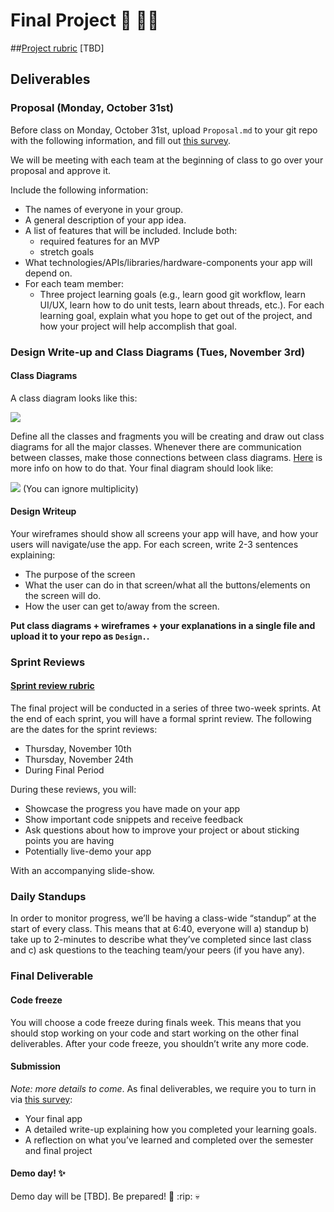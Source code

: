 
# Final Project :tada: :ok_woman:


##[Project rubric](TBD) [TBD]


## Deliverables


### Proposal (Monday, October 31st)


Before class on Monday, October 31st, upload `Proposal.md` to your git repo with the following information, and fill out [this survey](https://goo.gl/forms/4luzXDcQNkLGlzVJ3).


We will be meeting with each team at the beginning of class to go over your proposal and approve it.


Include the following information:


* The names of everyone in your group.
* A general description of your app idea.
* A list of features that will be included. Include both:
	* required features for an MVP
	* stretch goals
* What technologies/APIs/libraries/hardware-components your app will depend on.
* For each team member:
	* Three project learning goals (e.g., learn good git workflow, learn UI/UX, learn how to do unit tests, learn about threads, etc.). For each learning goal, explain what you hope to get out of the project, and how your project will help accomplish that goal.


### Design Write-up and Class Diagrams (Tues, November 3rd)


#### Class Diagrams


A class diagram looks like this:


![](https://upload.wikimedia.org/wikipedia/commons/thumb/6/66/KP-UML-Generalization-20060325.svg/372px-KP-UML-Generalization-20060325.svg.png)


Define all the classes and fragments you will be creating and draw out class diagrams for all the major classes. Whenever there are communication between classes, make those connections between class diagrams. [Here](http://edn.embarcadero.com/article/31863#classdiagrams) is more info on how to do that. Your final diagram should look like:
 
![](http://edn.embarcadero.com/article/images/31863/classdiagramno3d.gif)
(You can ignore multiplicity)


#### Design Writeup 


Your wireframes should show all screens your app will have, and how your users will navigate/use the app. For each screen, write 2-3 sentences explaining:


- The purpose of the screen
- What the user can do in that screen/what all the buttons/elements on the screen will do.
- How the user can get to/away from the screen.


**Put class diagrams + wireframes + your explanations in a single file and upload it to your repo as `Design.`.**


### Sprint Reviews
#### [Sprint review rubric](TBD)


The final project will be conducted in a series of three two-week sprints. At the end of each sprint, you will have a formal sprint review. The following are the dates for the sprint reviews:


* Thursday, November 10th
* Thursday, November 24th
* During Final Period


During these reviews, you will:


* Showcase the progress you have made on your app
* Show important code snippets and receive feedback
* Ask questions about how to improve your project or about sticking points you are having
* Potentially live-demo your app


With an accompanying slide-show.


### Daily Standups
In order to monitor progress, we’ll be having a class-wide “standup” at the start of every class. This means that at 6:40, everyone will a) standup b) take up to 2-minutes to describe what they’ve completed since last class and c) ask questions to the teaching team/your peers (if you have any).


### Final Deliverable
#### Code freeze
You will choose a code freeze during finals week. This means that you should stop working on your code and start working on the other final deliverables. After your code freeze, you shouldn’t write any more code.


#### Submission
*Note: more details to come*. As final deliverables, we require you to turn in via [this survey]():
* Your final app
* A detailed write-up explaining how you completed your learning goals.
* A reflection on what you’ve learned and completed over the semester and final project


#### Demo day! :sparkles:
Demo day will be [TBD]. Be prepared! :ghost: :rip: :skull:

